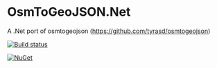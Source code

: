 OsmToGeoJSON.Net
================

A .Net port of osmtogeojson (https://github.com/tyrasd/osmtogeojson)

[![Build status](https://ci.appveyor.com/api/projects/status/ige8nhrqpt0vc3ud/branch/master?svg=true)](https://ci.appveyor.com/project/jhuntoo/osmtogeojson-net/branch/master)

[![NuGet](http://img.shields.io/nuget/v/Nuget.Core.svg?style=flat-square)](https://www.nuget.org/packages/OsmToGeoJSON/)
